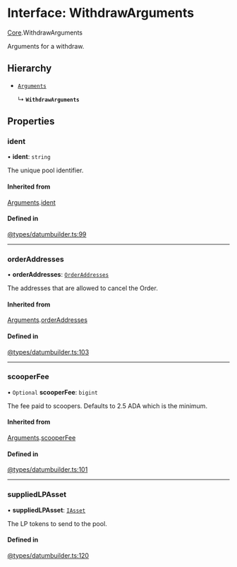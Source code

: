 # Interface: WithdrawArguments

[Core](../modules/Core.md).WithdrawArguments

Arguments for a withdraw.

## Hierarchy

- [`Arguments`](Core.Arguments.md)

  ↳ **`WithdrawArguments`**

## Properties

### ident

• **ident**: `string`

The unique pool identifier.

#### Inherited from

[Arguments](Core.Arguments.md).[ident](Core.Arguments.md#ident)

#### Defined in

[@types/datumbuilder.ts:99](https://github.com/SundaeSwap-finance/sundae-sdk/blob/main/packages/core/src/@types/datumbuilder.ts#L99)

___

### orderAddresses

• **orderAddresses**: [`OrderAddresses`](../modules/Core.md#orderaddresses)

The addresses that are allowed to cancel the Order.

#### Inherited from

[Arguments](Core.Arguments.md).[orderAddresses](Core.Arguments.md#orderaddresses)

#### Defined in

[@types/datumbuilder.ts:103](https://github.com/SundaeSwap-finance/sundae-sdk/blob/main/packages/core/src/@types/datumbuilder.ts#L103)

___

### scooperFee

• `Optional` **scooperFee**: `bigint`

The fee paid to scoopers. Defaults to 2.5 ADA which is the minimum.

#### Inherited from

[Arguments](Core.Arguments.md).[scooperFee](Core.Arguments.md#scooperfee)

#### Defined in

[@types/datumbuilder.ts:101](https://github.com/SundaeSwap-finance/sundae-sdk/blob/main/packages/core/src/@types/datumbuilder.ts#L101)

___

### suppliedLPAsset

• **suppliedLPAsset**: [`IAsset`](Core.IAsset.md)

The LP tokens to send to the pool.

#### Defined in

[@types/datumbuilder.ts:120](https://github.com/SundaeSwap-finance/sundae-sdk/blob/main/packages/core/src/@types/datumbuilder.ts#L120)
